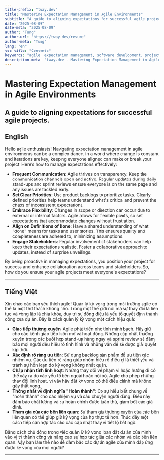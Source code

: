 ```yaml
---
title-prefix: "tway.dev"
title: "Mastering Expectation Management in Agile Environments"
subtitle: "A guide to aligning expectations for successful agile projects."
date: "2025-08-09"
date-meta: "2025-08-09"
author: "Tung"
author-url: "https://tway.dev/resume"
author-meta: "Tung"
lang: "en"
toc-title: "Contents"
keywords: "agile, expectation management, software development, project management, team collaboration"
description-meta: "tway.dev - Mastering Expectation Management in Agile Environments - A guide to aligning expectations for successful agile projects."
---
```


# Mastering Expectation Management in Agile Environments
## A guide to aligning expectations for successful agile projects.

## English
Hello agile enthusiasts! Navigating expectation management in agile environments can be a complex dance. In a world where change is constant and iterations are key, keeping everyone aligned can make or break your project. Here’s how to manage expectations effectively:

- **Frequent Communication**: Agile thrives on transparency. Keep the communication channels open and active. Regular updates during daily stand-ups and sprint reviews ensure everyone is on the same page and any issues are tackled early.
- **Set Clear Priorities**: Use product backlogs to prioritize tasks. Clearly defined priorities help teams understand what's critical and prevent the chaos of inconsistent expectations.
- **Embrace Flexibility**: Changes in scope or direction can occur due to external or internal factors. Agile allows for flexible pivots, so set expectations that accommodate changes without frustration.
- **Align on Definitions of Done**: Have a shared understanding of what "done" means for tasks and user stories. This ensures quality and completeness are adhered to, minimizing assumptions.
- **Engage Stakeholders**: Regular involvement of stakeholders can help keep their expectations realistic. Foster a collaborative approach to updates, instead of surprise unveilings.

By being proactive in managing expectations, you position your project for success and enhance collaboration across teams and stakeholders. So, how do you ensure your agile projects meet everyone's expectations?

---

## Tiếng Việt
Xin chào các bạn yêu thích agile! Quản lý kỳ vọng trong môi trường agile có thể là một thử thách không nhỏ. Trong một thế giới nơi mà sự thay đổi là liên tục và vòng lặp là chìa khóa, duy trì sự đồng điệu là yếu tố quyết định thành công của dự án. Đây là cách quản lý kỳ vọng một cách hiệu quả:

- **Giao tiếp thường xuyên**: Agile phát triển nhờ tính minh bạch. Hãy giữ cho các kênh giao tiếp luôn mở và hoạt động. Những cập nhật thường xuyên trong các buổi họp stand-up hàng ngày và sprint review sẽ đảm bảo mọi người đều hiểu rõ tình hình và những vấn đề sẽ được giải quyết kịp thời.
- **Xác định rõ ràng ưu tiên**: Sử dụng backlog sản phẩm để ưu tiên các nhiệm vụ. Các ưu tiên rõ ràng giúp nhóm hiểu rõ điều gì là thiết yếu và tránh sự hỗn loạn do kỳ vọng không nhất quán.
- **Chấp nhận tính linh hoạt**: Những thay đổi về phạm vi hoặc hướng đi có thể xảy ra do các yếu tố bên ngoài hoặc nội bộ. Agile cho phép những thay đổi linh hoạt, vì vậy hãy đặt kỳ vọng có thể điều chỉnh mà không gây thất vọng.
- **Thống nhất về định nghĩa "Hoàn thành"**: Có sự hiểu biết chung về "hoàn thành" cho các nhiệm vụ và câu chuyện người dùng. Điều này đảm bảo chất lượng và sự hoàn chỉnh được tuân thủ, giảm bớt các giả định.
- **Tham gia của các bên liên quan**: Sự tham gia thường xuyên của các bên liên quan có thể giúp giữ kỳ vọng của họ thực tế hơn. Thúc đẩy một cách tiếp cận hợp tác cho các cập nhật thay vì tiết lộ bất ngờ.

Bằng cách chủ động trong việc quản lý kỳ vọng, bạn đặt dự án của mình vào vị trí thành công và nâng cao sự hợp tác giữa các nhóm và các bên liên quan. Vậy bạn làm thế nào để đảm bảo các dự án agile của mình đáp ứng được kỳ vọng của mọi người?

---